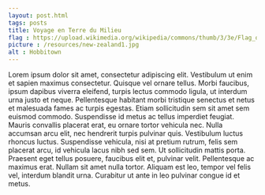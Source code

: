 ```yaml
---
layout: post.html
tags: posts
title: Voyage en Terre du Milieu
flag : https://upload.wikimedia.org/wikipedia/commons/thumb/3/3e/Flag_of_New_Zealand.svg/320px-Flag_of_New_Zealand.svg.png
picture : /resources/new-zealand1.jpg
alt : Hobbitown
---
```


Lorem ipsum dolor sit amet, consectetur adipiscing elit. Vestibulum ut enim et sapien maximus consectetur. Quisque vel ornare tellus. Morbi faucibus, ipsum dapibus viverra eleifend, turpis lectus commodo ligula, ut interdum urna justo et neque. Pellentesque habitant morbi tristique senectus et netus et malesuada fames ac turpis egestas. Etiam sollicitudin sem sit amet sem euismod commodo. Suspendisse id metus ac tellus imperdiet feugiat. Mauris convallis placerat erat, eu ornare tortor vehicula nec. Nulla accumsan arcu elit, nec hendrerit turpis pulvinar quis. Vestibulum luctus rhoncus luctus. Suspendisse vehicula, nisi at pretium rutrum, felis sem placerat arcu, id vehicula lacus nibh sed sem. Ut sollicitudin mattis porta. Praesent eget tellus posuere, faucibus elit et, pulvinar velit. Pellentesque ac maximus erat. Nullam sit amet nulla tortor. Aliquam est leo, tempor vel felis vel, interdum blandit urna. Curabitur ut ante in leo pulvinar congue id et metus.
